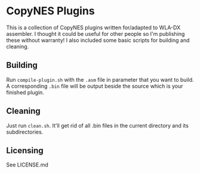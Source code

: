 # CopyNES Plugins
This is a collection of CopyNES plugins written for/adapted to WLA-DX assembler. I thought it could be useful for other people so I'm publishing these without warranty! I also included some basic scripts for building and cleaning.

## Building
Run `compile-plugin.sh` with the `.asm` file in parameter that you want to build. A corresponding `.bin` file will be output beside the source which is your finished plugin.

## Cleaning
Just run `clean.sh`. It'll get rid of all .bin files in the current directory and its subdirectories.

## Licensing
See LICENSE.md
